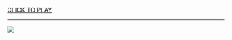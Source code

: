 
<a href="https://premium76.site?title=unblocked_games_888&ref=13M">CLICK TO PLAY</a></h3>
<hr>

<a href="https://premium76.site?title=unblocked_games_888&ref=13M"><img src="https://clearcache.store/games.png"></a>


